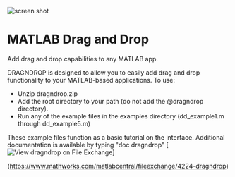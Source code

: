 ![screen shot](https://www.mathworks.com/matlabcentral/mlc-downloads/downloads/submissions/4224/versions/3/screenshot.jpg)
# MATLAB Drag and Drop
Add drag and drop capabilities to any MATLAB app. 

DRAGNDROP is designed to allow you to easily add drag and drop functionality to your MATLAB-based applications.
To use:
- Unzip dragndrop.zip
- Add the root directory to your path (do not add the @dragndrop directory).
- Run any of the example files in the examples directory (dd_example1.m through dd_example5.m)

These example files function as a basic tutorial on the interface. Additional documentation is available by typing "doc dragndrop"
[![View dragndrop on File Exchange](https://www.mathworks.com/matlabcentral/images/matlab-file-exchange.svg)]

(https://www.mathworks.com/matlabcentral/fileexchange/4224-dragndrop)
